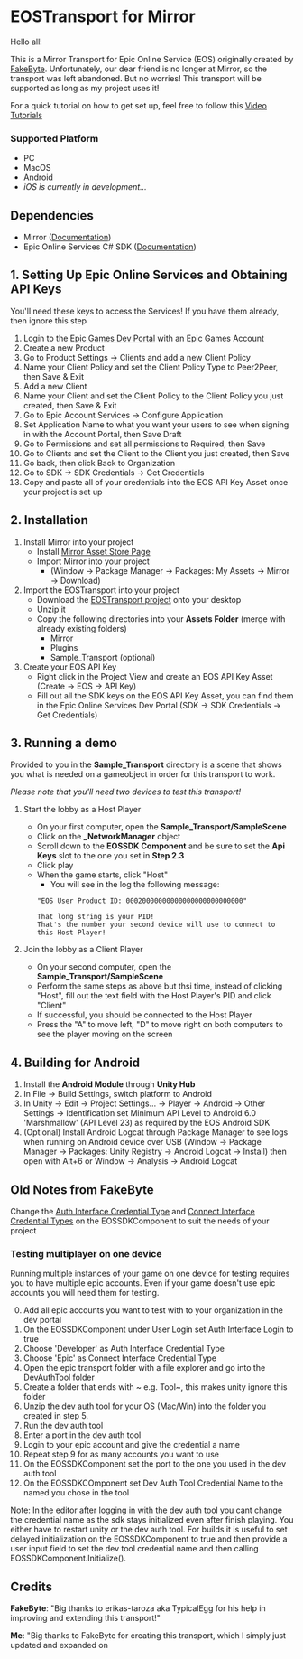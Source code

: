 # EOSTransport for Mirror
Hello all!

This is a Mirror Transport for Epic Online Service (EOS) originally created by [FakeByte](https://github.com/FakeByte/EpicOnlineTransport/tree/master).  Unfortunately, our dear friend is no longer at Mirror, so the transport was left abandoned.  But no worries!  This transport will be supported as long as my project uses it!

For a quick tutorial on how  to get set up, feel free to follow this 
[Video Tutorials](https://youtube.com/playlist?list=PLMS9RDQ9ar-dQuAjG8KOBpwhBZa1V7y2_)

### Supported Platform
- PC
- MacOS
- Android
- *iOS is currently in development...*

## Dependencies
- Mirror ([Documentation](https://mirror-networking.gitbook.io/docs/))
- Epic Online Services C# SDK ([Documentation](https://dev.epicgames.com/docs/services/en-US/index.html))

## 1. Setting Up Epic Online Services and Obtaining API Keys
You'll need these keys to access the Services!  If you have them already, then ignore this step
1. Login to the [Epic Games Dev Portal](https://dev.epicgames.com/portal) with an Epic Games Account
2. Create a new Product
3. Go to Product Settings -> Clients and add a new Client Policy
4. Name your Client Policy and set the Client Policy Type to Peer2Peer, then Save & Exit
5. Add a new Client
6. Name your Client and set the Client Policy to the Client Policy you just created, then Save & Exit
7. Go to Epic Account Services -> Configure Application
8. Set Application Name to what you want your users to see when signing in with the Account Portal, then Save Draft
9. Go to Permissions and set all permissions to Required, then Save
10. Go to Clients and set the Client to the Client you just created, then Save
11. Go back, then click Back to Organization
12. Go to SDK -> SDK Credentials -> Get Credentials
13. Copy and paste all of your credentials into the EOS API Key Asset once your project is set up

## 2. Installation
1. Install Mirror into your project
    - Install [Mirror Asset Store Page](https://assetstore.unity.com/packages/tools/network/mirror-129321)
    - Import Mirror into your project
        - (Window -> Package Manager -> Packages: My Assets -> Mirror -> Download)
2. Import the EOSTransport into your project
    - Download the [EOSTransport project](https://github.com/WeLoveJesusChrist/EOSTransport) onto your desktop
    - Unzip it
    - Copy the following directories into your **Assets Folder** (merge with already existing folders)
        - Mirror
        - Plugins
        - Sample_Transport (optional)
3. Create your EOS API Key
    - Right click in the Project View and create an EOS API Key Asset (Create -> EOS -> API Key)
    - Fill out all the SDK keys on the EOS API Key Asset, you can find them in the Epic Online Services Dev Portal (SDK -> SDK Credentials -> Get Credentials)

## 3. Running a demo
Provided to you in the **Sample_Transport** directory is a scene that shows you what is needed on a gameobject in order for this transport to work.

*Please note that you'll need two devices to test this transport!*

1. Start the lobby as a Host Player
    - On your first computer, open the **Sample_Transport/SampleScene**
    - Click on the **_NetworkManager** object
    - Scroll down to the **EOSSDK Component** and be sure to set the **Api Keys** slot to the one you set in **Step 2.3**
    - Click play
    - When the game starts, click "Host"
        - You will see in the log the following message:  
        ```
        "EOS User Product ID: 00020000000000000000000000000"

        That long string is your PID!  
        That's the number your second device will use to connect to this Host Player!
        ```

2. Join the lobby as a Client Player
    - On your second computer, open the **Sample_Transport/SampleScene**
    - Perform the same steps as above but thsi time, instead of clicking "Host", fill out the text field with the Host Player's PID and click "Client"
    - If successful, you should be connected to the Host Player
    - Press the "A" to move left, "D" to move right on both computers to see the player moving on the screen

## 4. Building for Android
1. Install the **Android Module** through **Unity Hub**
2. In File -> Build Settings, switch platform to Android
3. In Unity -> Edit -> Project Settings... -> Player -> Android -> Other Settings -> Identification set Minimum API Level to Android 6.0 'Marshmallow' (API Level 23) as required by the EOS Android SDK
4. (Optional) Install Android Logcat through Package Manager to see logs when running on Android device over USB (Window -> Package Manager -> Packages: Unity Registry -> Android Logcat -> Install) then open with Alt+6 or Window -> Analysis -> Android Logcat


## Old Notes from FakeByte
Change the [Auth Interface Credential Type](https://dev.epicgames.com/docs/services/en-US/API/Members/Enums/Auth/EOS_ELoginCredentialType/index.html) and [Connect Interface Credential Types](https://dev.epicgames.com/docs/services/en-US/API/Members/Enums/NoInterface/EOS_EExternalCredentialType/index.html) on the EOSSDKComponent to suit the needs of your project

### Testing multiplayer on one device
Running multiple instances of your game on one device for testing requires you to have multiple epic accounts.
Even if your game doesn't use epic accounts you will need them for testing.

0. Add all epic accounts you want to test with to your organization in the dev portal
1. On the EOSSDKComponent under User Login set Auth Interface Login to true
2. Choose 'Developer' as Auth Interface Credential Type
3. Choose 'Epic' as Connect Interface Credential Type
4. Open the epic transport folder with a file explorer and go into the DevAuthTool folder
5. Create a folder that ends with ~ e.g. Tool~, this makes unity ignore this folder
6. Unzip the dev auth tool for your OS (Mac/Win) into the folder you created in step 5.
7. Run the dev auth tool 
8. Enter a port in the dev auth tool
9. Login to your epic account and give the credential a name
10. Repeat step 9 for as many accounts you want to use
11. On the EOSSDKComponent set the port to the one you used in the dev auth tool
12. On the EOSSDKCOmponent set Dev Auth Tool Credential Name to the named you chose in the tool

Note: In the editor after logging in with the dev auth tool you cant change the credential name as the sdk stays initialized even after finish playing. You either have to restart unity or the dev auth tool. For builds it is useful to set delayed initialization on the EOSSDKComponent to true and then provide a user input field to set the dev tool credential name and then calling EOSSDKComponent.Initialize().

## Credits
**FakeByte**:  "Big thanks to erikas-taroza aka TypicalEgg for his help in improving and extending this transport!"

**Me**:  "Big thanks to FakeByte for creating this transport, which I simply just updated and expanded on
